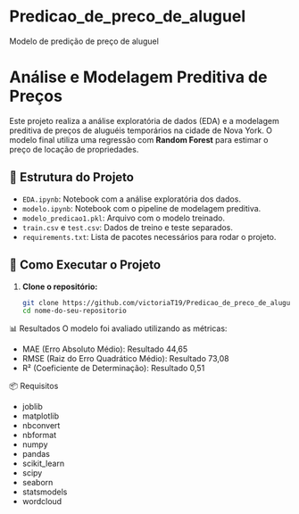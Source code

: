 # Predicao_de_preco_de_aluguel
Modelo de predição de preço de aluguel

# Análise e Modelagem Preditiva de Preços

Este projeto realiza a análise exploratória de dados (EDA) e a modelagem preditiva de preços de aluguéis temporários na cidade de Nova York. O modelo final utiliza uma regressão com **Random Forest** para estimar o preço de locação de propriedades.

## 📁 Estrutura do Projeto

- `EDA.ipynb`: Notebook com a análise exploratória dos dados.
- `modelo.ipynb`: Notebook com o pipeline de modelagem preditiva.
- `modelo_predicao1.pkl`: Arquivo com o modelo treinado.
- `train.csv` e `test.csv`: Dados de treino e teste separados.
- `requirements.txt`: Lista de pacotes necessários para rodar o projeto.

## 🚀 Como Executar o Projeto

1. **Clone o repositório:**

   ```bash
   git clone https://github.com/victoriaT19/Predicao_de_preco_de_aluguel.git
   cd nome-do-seu-repositorio

📊 Resultados
O modelo foi avaliado utilizando as métricas:

- MAE (Erro Absoluto Médio): Resultado 44,65
- RMSE (Raiz do Erro Quadrático Médio): Resultado 73,08
- R² (Coeficiente de Determinação): Resultado  0,51

📦 Requisitos

- joblib
- matplotlib
- nbconvert
- nbformat
- numpy
- pandas
- scikit_learn
- scipy
- seaborn
- statsmodels
- wordcloud
